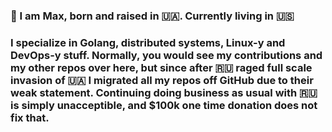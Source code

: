 ### :wave: I am Max, born and raised in :ukraine:. Currently living in :us:

### I specialize in Golang, distributed systems, Linux-y and DevOps-y stuff.  Normally, you would see my contributions and my other repos over here, but since after :ru: raged full scale invasion of :ukraine: I migrated all my repos off GitHub due to their weak statement. Continuing doing business as usual with :ru: is simply unacceptible, and $100k one time donation does not fix that.

